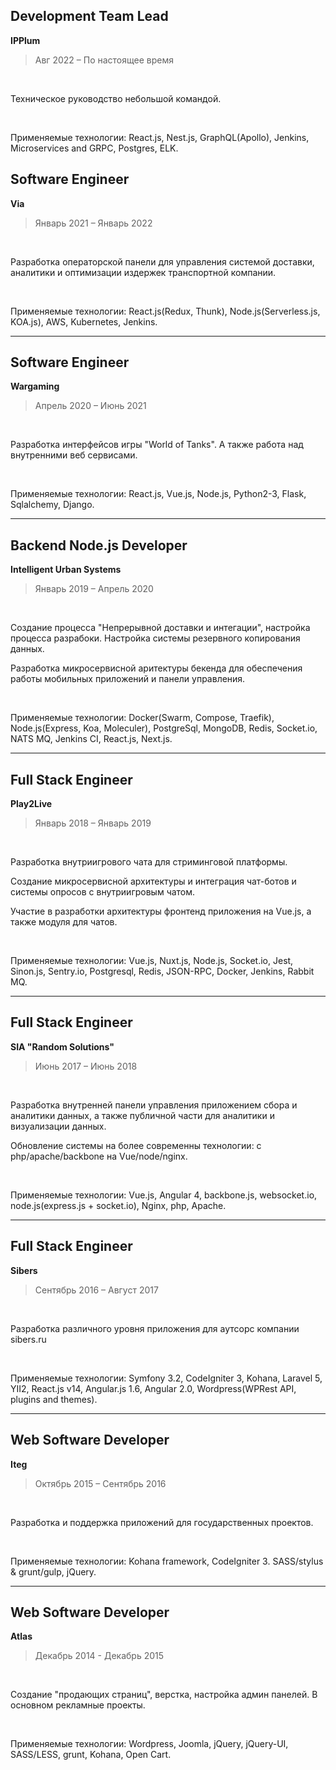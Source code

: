 ## Development Team Lead
**IPPlum**

> Авг 2022 – По настоящее время

<br/>

Техническое руководство небольшой командой.

<br/>

Применяемые технологии: React.js, Nest.js, GraphQL(Apollo), Jenkins, Microservices and GRPC, Postgres, ELK.

## Software Engineer
**Via**

> Январь 2021 – Январь 2022

<br/>

Разработка операторской панели для управления системой доставки, аналитики и оптимизации издержек транспортной компании.

<br/>

Применяемые технологии: React.js(Redux, Thunk), Node.js(Serverless.js, KOA.js), AWS, Kubernetes, Jenkins.

---

## Software Engineer
**Wargaming**

> Апрель 2020 – Июнь 2021

<br/>

Разработка интерфейсов игры "World of Tanks". А также работа над внутренними веб сервисами.

<br/>

Применяемые технологии: React.js, Vue.js, Node.js, Python2-3, Flask, Sqlalchemy, Django.

---

## Backend Node.js Developer
**Intelligent Urban Systems**

> Январь 2019 – Апрель 2020

<br/>

Создание процесса "Непрерывной доставки и интегации", настройка процесса разрабоки. Настройка системы резервного копирования данных.

Разработка микросервисной аритектуры бекенда для обеспечения работы мобильных приложений и панели управления.

<br/>

Применяемые технологии: Docker(Swarm, Compose, Traefik), Node.js(Express, Koa, Moleculer), PostgreSql, MongoDB, Redis, Socket.io, NATS MQ, Jenkins CI, React.js, Next.js.

---

## Full Stack Engineer
**Play2Live**

> Январь 2018 – Январь 2019

<br/>

Разработка внутриигрового чата для стриминговой платформы.

Создание микросервисной архитектуры и интеграция чат-ботов и системы опросов с внутриигровым чатом.

Участие в разработки архитектуры фронтенд приложения на Vue.js, а также модуля для чатов.

<br/>

Применяемые технологии: Vue.js, Nuxt.js, Node.js, Socket.io, Jest, Sinon.js, Sentry.io, Postgresql, Redis, JSON-RPC, Docker, Jenkins, Rabbit MQ.

---

## Full Stack Engineer
**SIA "Random Solutions"**

> Июнь 2017 – Июнь 2018

<br/>

Разработка внутренней панели управления приложением сбора и аналитики данных, а также публичной части для аналитики и визуализации данных.

Обновление системы на более современны технологии: с php/apache/backbone на Vue/node/nginx.

<br/>

Применяемые технологии: Vue.js, Angular 4, backbone.js, websocket.io, node.js(express.js + socket.io), Nginx, php, Apache.

---

## Full Stack Engineer
**Sibers**

> Сентябрь 2016 – Август 2017

<br/>

Разработка различного уровня приложения для аутсорс компании sibers.ru

<br/>

Применяемые технологии: Symfony 3.2, CodeIgniter 3, Kohana, Laravel 5, YII2, React.js v14, Angular.js 1.6, Angular 2.0, Wordpress(WPRest API, plugins and themes).

---

## Web Software Developer
**Iteg**

> Октябрь 2015 – Сентябрь 2016

<br/>

Разработка и поддержка приложений для государственных проектов.

<br/>

Применяемые технологии: Kohana framework, CodeIgniter 3. SASS/stylus & grunt/gulp, jQuery.

---

## Web Software Developer
**Atlas**

> Декабрь 2014 - Декабрь 2015

<br/>

Создание "продающих страниц", верстка, настройка админ панелей. В основном рекламные проекты.

<br/>

Применяемые технологии: Wordpress, Joomla, jQuery, jQuery-UI, SASS/LESS, grunt, Kohana, Open Cart.

